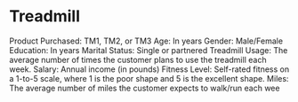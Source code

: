 # Treadmill
Product Purchased: TM1, TM2, or TM3 Age: In years Gender: Male/Female Education: In years Marital Status:  Single or partnered Treadmill Usage: The average number of times the customer plans to use the treadmill each week. Salary: Annual income (in pounds) Fitness Level: Self-rated fitness on a 1-to-5 scale, where 1 is the poor shape and 5 is the excellent shape. Miles: The average number of miles the customer expects to walk/run each wee
